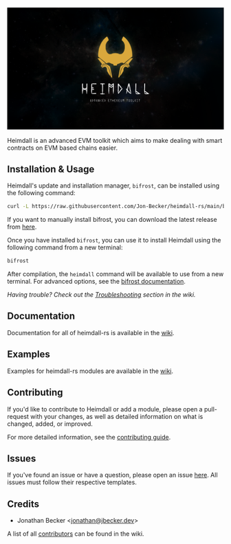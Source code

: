 ![Heimdall-RS](./preview.png?raw=true)

Heimdall is an advanced EVM toolkit which aims to make dealing with smart contracts on EVM based chains easier.

## Installation & Usage

Heimdall's update and installation manager, `bifrost`, can be installed using the following command:

```bash
curl -L https://raw.githubusercontent.com/Jon-Becker/heimdall-rs/main/bifrost/install | bash
```

If you want to manually install bifrost, you can download the latest release from [here](./bifrost/bifrost).

Once you have installed `bifrost`, you can use it to install Heimdall using the following command from a new terminal:

```bash
bifrost
```

After compilation, the `heimdall` command will be available to use from a new terminal. For advanced options, see the [bifrost documentation](https://jbecker.dev/r/heimdall-rs/wiki/installation).

_Having trouble? Check out the [Troubleshooting](https://jbecker.dev/r/heimdall-rs/wiki/troubleshooting) section in the wiki._

## Documentation

Documentation for all of heimdall-rs is available in the [wiki](https://jbecker.dev/r/heimdall-rs/wiki).

## Examples

Examples for heimdall-rs modules are available in the [wiki](https://jbecker.dev/r/heimdall-rs/wiki/examples).

## Contributing

If you'd like to contribute to Heimdall or add a module, please open a pull-request with your changes, as well as detailed information on what is changed, added, or improved.

For more detailed information, see the [contributing guide](https://jbecker.dev/r/heimdall-rs/wiki/contributing).

## Issues

If you've found an issue or have a question, please open an issue [here](https://jbecker.dev/r/heimdall-rs/issues). All issues must follow their respective templates.

## Credits
- Jonathan Becker \<jonathan@jbecker.dev>

A list of all [contributors](https://jbecker.dev/r/heimdall-rs/wiki/contributors) can be found in the wiki.
